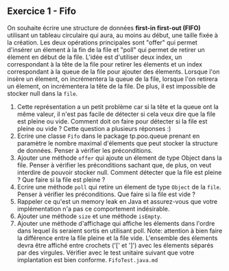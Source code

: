 ## Exercice 1 - Fifo
On souhaite écrire une structure de données **first-in first-out (FIFO)** utilisant un tableau circulaire qui aura, au moins au début, une taille fixée à la création.
Les deux opérations principales sont "offer" qui permet d'insérer un élement à la fin de la file et "poll" qui permet de retirer un élement en début de la file.
L'idée est d'utiliser deux index, un correspondant à la tête de la file pour retirer les élements et un index correspondant à la queue de la file pour ajouter des élements. 
Lorsque l'on insère un élement, on incrémentera la queue de la file, lorsque l'on retirera un élement, on incrémentera la tête de la file.
De plus, il est impossible de stocker null dans la `file`.

1. Cette représentation a un petit problème car si la tête et la queue ont la même valeur, il n'est pas facile de détecter si cela veux dire que la file est pleine ou vide.
Comment doit on faire pour détecter si la file est pleine ou vide ?
Cette question a plusieurs réponses :)
2. Ecrire une classe `Fifo` dans le package tp.poo.queue prenant en paramètre le nombre maximal d'élements que peut stocker la structure de données. Penser à vérifier les préconditions.
3. Ajouter une méthode `offer` qui ajoute un élement de type Object dans la file. Penser à vérifier les préconditions sachant que, de plus, on veut interdire de pouvoir stocker null.
Comment détecter que la file est pleine ?
Que faire si la file est pleine ?
4. Ecrire une méthode `poll` qui retire un élement de type `Object` de la `file`. Penser à vérifier les préconditions.
Que faire si la file est vide ?
5. Rappeler ce qu'est un memory leak en Java et assurez-vous que votre implémentation n'a pas ce comportement indésirable.
6. Ajouter une méthode `size` et une méthode `isEmpty`.
7. Ajouter une méthode d'affichage qui affiche les élements dans l'ordre dans lequel ils seraient sortis en utilisant poll.
Note: attention à bien faire la différence entre la file pleine et la file vide.
L'ensemble des élements devra être affiché entre crochets ('[' et ']') avec les élements séparés par des virgules.
Vérifier avec le test unitaire suivant que votre implantation est bien conforme. `FifoTest.java.md`